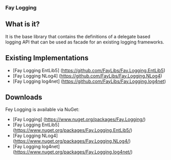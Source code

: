### Fay Logging

## What is it?

It is the base library that contains the definitions of a delegate based logging
API that can be used as facade for an existing logging frameworks.

## Existing Implementations

- [Fay Logging EntLib5] (https://github.com/FayLibs/Fay.Logging.EntLib5)
- [Fay Logging NLog4] (https://github.com/FayLibs/Fay.Logging.NLog4)
- [Fay Logging log4net] (https://github.com/FayLibs/Fay.Logging.log4net)

## Downloads

Fey Logging is available via NuGet:

- [Fay Logging] (https://www.nuget.org/packages/Fay.Logging/)
- [Fay Logging EntLib5] (https://www.nuget.org/packages/Fay.Logging.EntLib5/)
- [Fay Logging NLog4] (https://www.nuget.org/packages/Fay.Logging.NLog4/)
- [Fay Logging log4net] (https://www.nuget.org/packages/Fay.Logging.log4net/)
